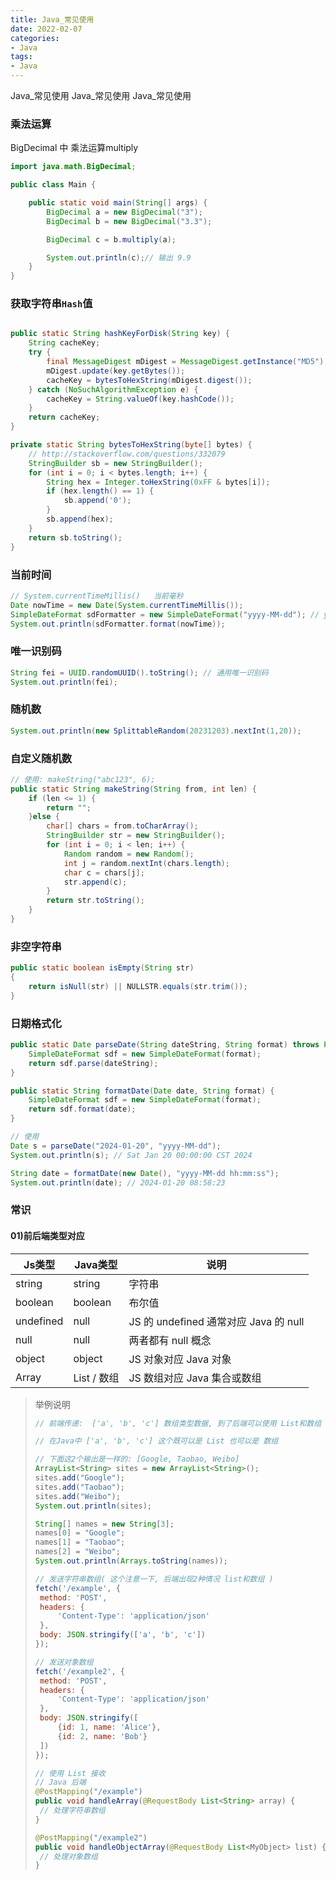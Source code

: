 ```yaml
---
title: Java_常见使用
date: 2022-02-07
categories: 
- Java
tags:
- Java
---
```

Java_常见使用
Java_常见使用
Java_常见使用

<!-- more -->

### 乘法运算

BigDecimal 中 乘法运算multiply

```java
import java.math.BigDecimal;

public class Main {

    public static void main(String[] args) {
        BigDecimal a = new BigDecimal("3");
        BigDecimal b = new BigDecimal("3.3");

        BigDecimal c = b.multiply(a);

        System.out.println(c);// 输出 9.9
    }
}
```

### 获取字符串`Hash`值

```java

public static String hashKeyForDisk(String key) {
    String cacheKey;
    try {
        final MessageDigest mDigest = MessageDigest.getInstance("MD5");
        mDigest.update(key.getBytes());
        cacheKey = bytesToHexString(mDigest.digest());
    } catch (NoSuchAlgorithmException e) {
        cacheKey = String.valueOf(key.hashCode());
    }
    return cacheKey;
}

private static String bytesToHexString(byte[] bytes) {
    // http://stackoverflow.com/questions/332079
    StringBuilder sb = new StringBuilder();
    for (int i = 0; i < bytes.length; i++) {
        String hex = Integer.toHexString(0xFF & bytes[i]);
        if (hex.length() == 1) {
            sb.append('0');
        }
        sb.append(hex);
    }
    return sb.toString();
}
```

### 当前时间

```java
// System.currentTimeMillis()   当前毫秒
Date nowTime = new Date(System.currentTimeMillis());
SimpleDateFormat sdFormatter = new SimpleDateFormat("yyyy-MM-dd"); // yyyy-MM-dd HH:mm:ss
System.out.println(sdFormatter.format(nowTime));
```

### 唯一识别码

```java
String fei = UUID.randomUUID().toString(); // 通用唯一识别码
System.out.println(fei);
```

### 随机数

```java
System.out.println(new SplittableRandom(20231203).nextInt(1,20));
```

### 自定义随机数

```java
// 使用: makeString("abc123", 6);
public static String makeString(String from, int len) {
    if (len <= 1) {
        return "";
    }else {
        char[] chars = from.toCharArray();
        StringBuilder str = new StringBuilder();
        for (int i = 0; i < len; i++) {
            Random random = new Random();
            int j = random.nextInt(chars.length);
            char c = chars[j];
            str.append(c);
        }
        return str.toString();
    }
}
```

### 非空字符串

```java
public static boolean isEmpty(String str)
{
    return isNull(str) || NULLSTR.equals(str.trim());
}
```

### 日期格式化

```java
public static Date parseDate(String dateString, String format) throws ParseException {
    SimpleDateFormat sdf = new SimpleDateFormat(format);
    return sdf.parse(dateString);
}

public static String formatDate(Date date, String format) {
    SimpleDateFormat sdf = new SimpleDateFormat(format);
    return sdf.format(date);
}

// 使用
Date s = parseDate("2024-01-20", "yyyy-MM-dd");
System.out.println(s); // Sat Jan 20 00:00:00 CST 2024

String date = formatDate(new Date(), "yyyy-MM-dd hh:mm:ss");
System.out.println(date); // 2024-01-20 08:58:23
```



### 常识

#### 01)前后端类型对应

| Js类型    | Java类型    | 说明                                  |
| --------- | ----------- | ------------------------------------- |
| string    | string      | 字符串                                |
| boolean   | boolean     | 布尔值                                |
| undefined | null        | JS 的 undefined 通常对应 Java 的 null |
| null      | null        | 两者都有 null 概念                    |
| object    | object      | JS 对象对应 Java 对象                 |
| Array     | List / 数组 | JS 数组对应 Java 集合或数组           |

> 举例说明
>
> ```java
> // 前端传递:  ['a', 'b', 'c'] 数组类型数据, 到了后端可以使用 List和数组 这2种方式接受,常用List
> 
> // 在Java中 ['a', 'b', 'c'] 这个既可以是 List 也可以是 数组
> 
> // 下面这2个输出是一样的: [Google, Taobao, Weibo]
> ArrayList<String> sites = new ArrayList<String>();
> sites.add("Google");
> sites.add("Taobao");
> sites.add("Weibo");
> System.out.println(sites);
> 
> String[] names = new String[3];
> names[0] = "Google";
> names[1] = "Taobao";
> names[2] = "Weibo";
> System.out.println(Arrays.toString(names));
> ```
>
> 
>
> ```js
> // 发送字符串数组( 这个注意一下, 后端出现2种情况 list和数组 )
> fetch('/example', {
>  method: 'POST',
>  headers: {
>      'Content-Type': 'application/json'
>  },
>  body: JSON.stringify(['a', 'b', 'c'])
> });
> 
> // 发送对象数组
> fetch('/example2', {
>  method: 'POST',
>  headers: {
>      'Content-Type': 'application/json'
>  },
>  body: JSON.stringify([
>      {id: 1, name: 'Alice'},
>      {id: 2, name: 'Bob'}
>  ])
> });
> ```
>
> ```java
> // 使用 List 接收
> // Java 后端
> @PostMapping("/example")
> public void handleArray(@RequestBody List<String> array) {
>  // 处理字符串数组
> }
> 
> @PostMapping("/example2")
> public void handleObjectArray(@RequestBody List<MyObject> list) {
>  // 处理对象数组
> }
> ```
>
> 




